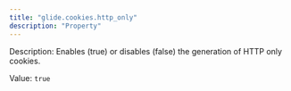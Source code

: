 ```yaml
---
title: "glide.cookies.http_only"
description: "Property"
---
```


Description: Enables (true) or disables (false) the generation of HTTP only cookies.

Value: `true`